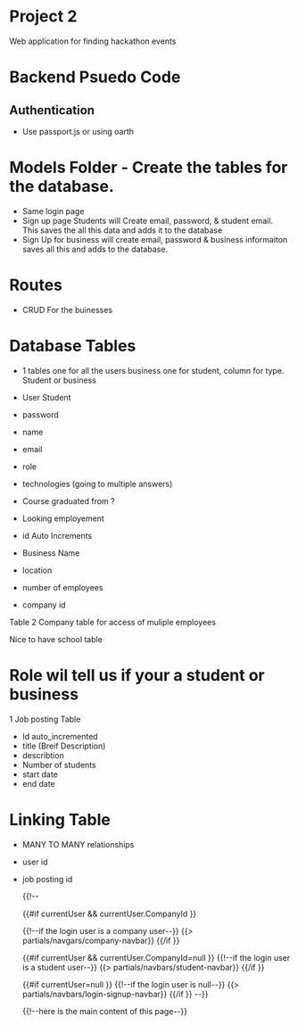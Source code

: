 # Project 2 

Web application for finding hackathon events

# Backend Psuedo Code 

## Authentication 
- Use passport.js or using oarth

 # Models Folder - Create the tables for the database. 
 - Same login page 
 - Sign up page Students will Create email, password, & student email. This saves the all this data and adds it to the database 
- Sign Up for business will create email, password & business informaiton saves all this and adds to the database. 

# Routes 
- CRUD For the buinesses 

# Database Tables 

- 1 tables one for all the users business one for student, column for type. Student or business 

* User Student 
- password
- name 
- email 
- role 
- technologies (going to multiple answers)
- Course graduated from ? 
- Looking employement 
- id Auto Increments 
- Business Name 
- location 
- number of employees 

- company id 

Table 2 Company table for access of muliple employees 


Nice to have 
school table 




# Role wil tell us if your a student or business 

1 Job posting Table 
- Id auto_incremented 
- title (Breif Description)
- describtion 
- Number of students 
- start date 
- end date 

# Linking Table 
* MANY TO MANY relationships 
- user id
- job posting id 




    {{!-- <!--navigation bar-->

    {{#if currentUser && currentUser.CompanyId }}

    {{!--if the login user is a company user--}}
    {{> partials/navgars/company-navbar}}
    {{/if }}

    {{#if currentUser && currentUser.CompanyId=null }}
    {{!--if the login user is a student user--}}
    {{> partials/navbars/student-navbar}}
    {{/if }}

    {{#if currentUser=null }}
    {{!--if the login user is null--}}
    {{> partials/navbars/login-signup-navbar}}
    {{/if }} --}}

    {{!--here is the main content of this page--}}